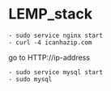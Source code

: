 # LEMP_stack
```
- sudo service nginx start
- curl -4 icanhazip.com
```
go to HTTP://ip-address
```
- sudo service mysql start
- sudo mysql
```
